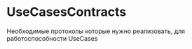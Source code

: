 # UseCasesContracts
Необходимые протоколы которые нужно реализовать, для работоспособности UseCases


